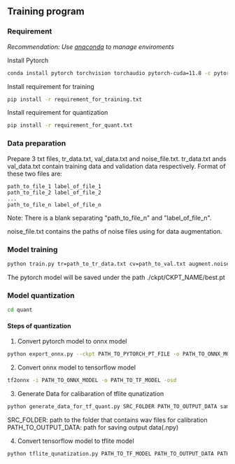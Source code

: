 ## Training program

### Requirement

*Recommendation: Use [anaconda](https://www.anaconda.com/download/success) to manage enviroments*

Install Pytorch

```bash
conda install pytorch torchvision torchaudio pytorch-cuda=11.8 -c pytorch -c nvidia
```

Install requirement for training

```bash
pip install -r requirement_for_training.txt
```

Install requirement for quantization

```bash
pip install -r requirement_for_quant.txt
```

### Data preparation
Prepare 3 txt files, tr_data.txt, val_data.txt and noise_file.txt.
tr_data.txt ands val_data.txt contain training data and validation data respectively. Format of these two files are:  

    path_to_file_1 label_of_file_1
    path_to_file_2 label_of_file_2
    ...
    path_to_file_n label_of_file_n

Note: There is a blank separating "path_to_file_n" and "label_of_file_n".

noise_file.txt contains the paths of noise files using for data augmentation.

### Model training

```bash
python train.py tr=path_to_tr_data.txt cv=path_to_val.txt augment.noise.path=path_to_noise_file.txt ckpt_name=CKPT_NAME
```

The pytorch model will be saved under the path ./ckpt/CKPT_NAME/best.pt

### Model quantization

```bash
cd quant
```

#### Steps of quantization

1. Convert pytorch model to onnx model

```bash
python export_onnx.py --ckpt PATH_TO_PYTORCH_PT_FILE -o PATH_TO_ONNX_MODEL
```

2. Convert onnx model to tensorflow model

```bash
tf2onnx -i PATH_TO_ONNX_MODEL -o PATH_TO_TF_MODEL -osd
```

3. Generate Data for calibaration of tflite qunatization

```bash
python generate_data_for_tf_quant.py SRC_FOLDER PATH_TO_OUTPUT_DATA sample_rate num_mel_bins
```

SRC_FOLDER: path to the folder that contains wav files for calibration
PATH_TO_OUTPUT_DATA: path for saving output data(.npy)

4. Convert tensorflow model to tflite model

```bash
python tflite_qunatization.py PATH_TO_TF_MODEL PATH_TO_OUTPUT_DATA PATH_TO_TFLITE_MODEL
```